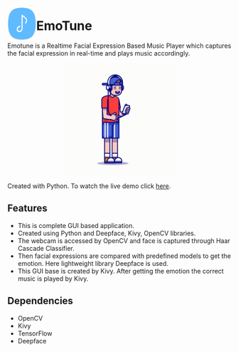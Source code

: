 <p>
<img align='left' height='75px' width='65px' src = 'assets/logo/logo.png'/>

# EmoTune

Emotune is a 
Realtime Facial Expression Based Music Player which captures the facial expression in real-time and plays music accordingly.
</p>
<p align="center">
<img height='250px' width='250px' src = 'assets/logo/banner.gif'>
</p>

Created with Python. To watch the live demo click [here](https://youtu.be/26RHzVvECw8).

## Features
-	This is complete GUI based application.
-	Created using Python and Deepface, Kivy, OpenCV libraries.
-	The webcam is accessed by OpenCV and face is captured through Haar Cascade Classifier.
-	Then facial expressions are compared with predefined models to get the emotion. Here lightweight library Deepface is used.
-	This GUI base is created by Kivy. After getting the emotion the correct music is played by Kivy.

## Dependencies
- OpenCV
- Kivy
- TensorFlow
- Deepface
